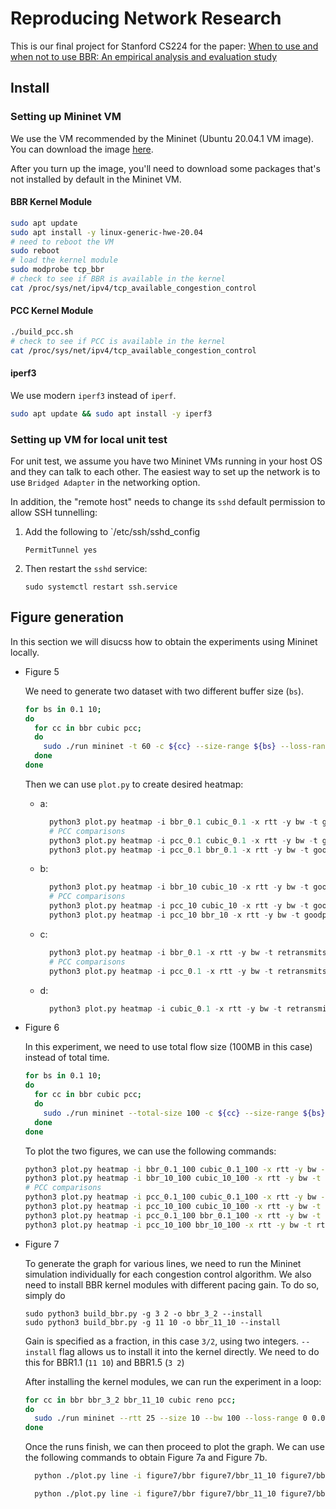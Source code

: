 # Reproducing Network Research
This is our final project for Stanford CS224 for the paper:
[When to use and when not to use BBR: An empirical analysis
and evaluation study](https://www3.cs.stonybrook.edu/~arunab/papers/imc19_bbr.pdf)

## Install

### Setting up Mininet VM
We use the VM recommended by the Mininet (Ubuntu 20.04.1 VM image). You can download the image
[here](https://github.com/mininet/mininet/releases/tag/2.3.0).

After you turn up the image, you'll need to download some packages that's not
installed by default in the Mininet VM.

#### BBR Kernel Module
```bash
sudo apt update
sudo apt install -y linux-generic-hwe-20.04
# need to reboot the VM
sudo reboot
# load the kernel module
sudo modprobe tcp_bbr
# check to see if BBR is available in the kernel
cat /proc/sys/net/ipv4/tcp_available_congestion_control
```

#### PCC Kernel Module
```bash
./build_pcc.sh
# check to see if PCC is available in the kernel
cat /proc/sys/net/ipv4/tcp_available_congestion_control
```

#### iperf3
We use modern `iperf3` instead of `iperf`.

```bash
sudo apt update && sudo apt install -y iperf3
```


### Setting up VM for local unit test
For unit test, we assume you have two Mininet VMs running in your host OS and they can talk
to each other. The easiest way to set up the network is to use `Bridged Adapter` in the
networking option.

In addition, the "remote host" needs to change its `sshd` default permission to allow SSH
tunnelling:

1. Add the following to `/etc/ssh/sshd_config
    ```
    PermitTunnel yes
    ```
2. Then restart the `sshd` service:
    ```
    sudo systemctl restart ssh.service
    ```


## Figure generation
In this section we will disucss how to obtain the experiments using Mininet locally.

- Figure 5

  We need to generate two dataset with two different buffer size (`bs`).

  ```bash
  for bs in 0.1 10;
  do
    for cc in bbr cubic pcc;
    do
      sudo ./run mininet -t 60 -c ${cc} --size-range ${bs} --loss-range 0 -o ${cc}_${bs}
    done
  done
  ```

  Then we can use `plot.py` to create desired heatmap:

  - a:
    
    ```python
      python3 plot.py heatmap -i bbr_0.1 cubic_0.1 -x rtt -y bw -t goodput -o figure5a.pdf
      # PCC comparisons
      python3 plot.py heatmap -i pcc_0.1 cubic_0.1 -x rtt -y bw -t goodput -o figure5a_pcc.pdf
      python3 plot.py heatmap -i pcc_0.1 bbr_0.1 -x rtt -y bw -t goodput -o figure5a_pcc_bbr.pdf
    ```

  - b:

    ```python
      python3 plot.py heatmap -i bbr_10 cubic_10 -x rtt -y bw -t goodput -o figure5b.pdf
      # PCC comparisons
      python3 plot.py heatmap -i pcc_10 cubic_10 -x rtt -y bw -t goodput -o figure5b_pcc.pdf
      python3 plot.py heatmap -i pcc_10 bbr_10 -x rtt -y bw -t goodput -o figure5b_pcc_bbr.pdf
    ```

  - c:
     
    ```python
      python3 plot.py heatmap -i bbr_0.1 -x rtt -y bw -t retransmits -o figure5c.pdf
      # PCC comparisons
      python3 plot.py heatmap -i pcc_0.1 -x rtt -y bw -t retransmits -o figure5cd_pcc.pdf
    ```

  - d:
     
    ```python
      python3 plot.py heatmap -i cubic_0.1 -x rtt -y bw -t retransmits -o figure5d.pdf
    ```

- Figure 6

  In this experiment, we need to use total flow size (100MB in this case) instead of total time.

  ```bash
  for bs in 0.1 10;
  do
    for cc in bbr cubic pcc;
    do
      sudo ./run mininet --total-size 100 -c ${cc} --size-range ${bs} --loss-range 0 -o ${cc}_${bs}_100
    done
  done
  ```

  To plot the two figures, we can use the following commands:

  ```bash
  python3 plot.py heatmap -i bbr_0.1_100 cubic_0.1_100 -x rtt -y bw -t rtt -o figure6a.pdf
  python3 plot.py heatmap -i bbr_10_100 cubic_10_100 -x rtt -y bw -t rtt -o figure6b.pdf
  # PCC comparisons
  python3 plot.py heatmap -i pcc_0.1_100 cubic_0.1_100 -x rtt -y bw -t rtt -o figure6a_pcc.pdf
  python3 plot.py heatmap -i pcc_10_100 cubic_10_100 -x rtt -y bw -t rtt -o figure6b_pcc.pdf
  python3 plot.py heatmap -i pcc_0.1_100 bbr_0.1_100 -x rtt -y bw -t rtt -o figure6a_pcc_bbr.pdf
  python3 plot.py heatmap -i pcc_10_100 bbr_10_100 -x rtt -y bw -t rtt -o figure6b_pcc_bbr.pdf
  ```

- Figure 7

  To generate the graph for various lines, we need to run the Mininet simulation individually for
  each congestion control algorithm. We also need to install BBR kernel modules with different pacing
  gain. To do so, simply do
  
  ```
  sudo python3 build_bbr.py -g 3 2 -o bbr_3_2 --install
  sudo python3 build_bbr.py -g 11 10 -o bbr_11_10 --install
  ```
  Gain is specified as a fraction, in this case `3/2`, using two integers. `--install` flag allows us
  to install it into the kernel directly. We need to do this for BBR1.1 (`11 10`) and  BBR1.5 (`3 2`)
  
  After installing the kernel modules, we can run the experiment in a loop:

  ```bash
  for cc in bbr bbr_3_2 bbr_11_10 cubic reno pcc;
  do
    sudo ./run mininet --rtt 25 --size 10 --bw 100 --loss-range 0 0.01 0.02 0.05 0.12 0.18 0.25 0.35 0.45 -o figure7/${cc}/ -c ${cc};
  done
  ```

  Once the runs finish, we can then proceed to plot the graph. We can use the
  following commands to obtain Figure 7a and Figure 7b.

  ```bash
    python ./plot.py line -i figure7/bbr figure7/bbr_11_10 figure7/bbr_3_2/ figure7/cubic/ figure7/reno figure7/pcc -n "BBR" "BBR1.1" "BBR1.5" "Cubic" "Reno" "PCC" -x loss -y goodput -o figure7a.pdf

    python ./plot.py line -i figure7/bbr figure7/bbr_11_10 figure7/bbr_3_2/ figure7/cubic/ figure7/reno figure7/pcc -n "BBR" "BBR1.1" "BBR1.5" "Cubic" "Reno" "PCC" -x loss -y retransmits -o figure7b.pdf
  ```
